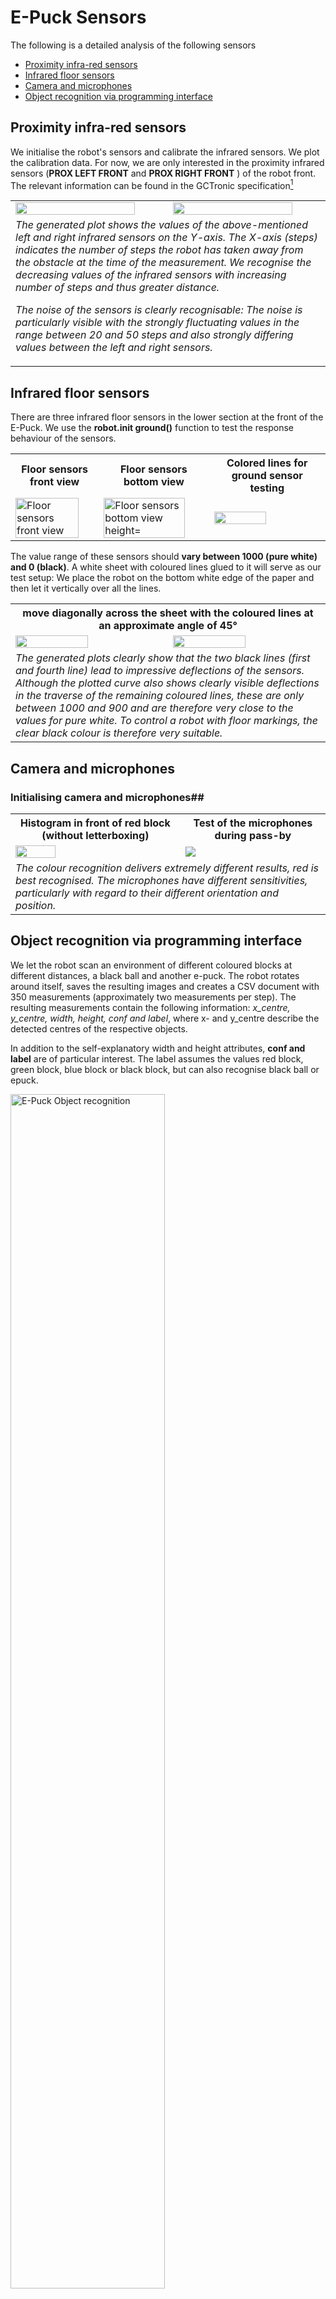 # E-Puck Sensors #

The following is a detailed analysis of the following sensors
- [Proximity infra-red sensors](#infrared-distance-sensor)
- [Infrared floor sensors](#infrared-floor-sensors)
- [Camera and microphones](#Camera-and-microphones)
- [Object recognition via programming interface](#Object-recognition-via-programming-interface)

## Proximity infra-red sensors ##

We initialise the robot's sensors and calibrate the infrared sensors. We plot the calibration data. For now, we are only interested in the proximity infrared sensors (**PROX LEFT FRONT** and **PROX RIGHT FRONT** ) of the robot front. The relevant information can be found in the GCTronic specification[^1]

<table>
  <tr>
    <td><img src="https://github.com/oliolioli/Robotics/assets/4264535/60756dc9-6ed8-4cfa-9c25-9c1cd0529279" alt="" height="90%" width="90%"></td>
    <td><img src="https://github.com/oliolioli/Robotics/assets/4264535/403a406f-dc51-4b47-b276-d04d071d8089" alt="" height="90%" width="90%"></td>
  </tr>
  <tr><td colspan="2"><i>The generated plot shows the values of the above-mentioned left and right infrared sensors on the Y-axis. The X-axis (steps) indicates the number of steps the robot has taken away from the obstacle at the time of the measurement. We recognise the decreasing values of the infrared sensors with increasing number of steps and thus greater distance.

The noise of the sensors is clearly recognisable: The noise is particularly visible with the strongly fluctuating values in the range between 20 and 50 steps and also strongly differing values between the left and right sensors.
</i></tr>
</table>


## Infrared floor sensors ##

There are three infrared floor sensors in the lower section at the front of the E-Puck. We use the **robot.init ground()** function to test the response behaviour of the sensors.

<table>
  <th>Floor sensors front view</th><th>Floor sensors bottom view</th><th>Colored lines for ground sensor testing</th>
  <tr>
    <td><img src="https://github.com/oliolioli/Robotics/assets/4264535/01f7d0ac-3de5-4c95-a83d-44bbb603cf02" alt="Floor sensors front view" height="90%" width="90%">
    <td><img src="https://github.com/oliolioli/Robotics/assets/4264535/2fbc87e7-bad2-4672-a514-2d734a0221df" alt="Floor sensors bottom view height="90%" width="90%""></td>
    <td><img src="https://github.com/oliolioli/Robotics/assets/4264535/bcce3666-e59a-404d-ac44-715f7c9af859 alt="Colored lines for ground sensor testing" height="70%" width="70%"></td>
  </tr>
</table>

The value range of these sensors should **vary between 1000 (pure white) and 0 (black)**. A white sheet with coloured lines glued to it will serve as our test setup: 
We place the robot on the bottom white edge of the paper and then let it vertically over all the lines. 

<table>
  <th colspan="2">move diagonally across the sheet with the coloured lines at an approximate angle of 45°</th>
  <tr>
    <td><img src="https://github.com/oliolioli/Robotics/assets/4264535/5002bd56-23a8-4fdd-aabe-a7f4ae6ee316" height="70%" width="70%"></td>
    <td><img src="https://github.com/oliolioli/Robotics/assets/4264535/a938e8e6-57ef-4455-aad4-de09f2cc36d3" height="70%" width="70%"></td>
    <tr><td colspan="2"><i>The generated plots clearly show that the two black lines (first and fourth line) lead to impressive deflections of the sensors. Although the plotted curve also shows clearly visible deflections in the traverse of the remaining coloured lines, these are only between 1000 and 900 and are therefore very close to the values for pure white. To control a robot with floor markings, the clear black colour is therefore very suitable.</i></td></tr>
  </tr>
</table>

## Camera and microphones ##

### Initialising camera and microphones##

<table>
  <th>Histogram in front of red block (without letterboxing)</th><th>Test of the microphones during pass-by</th>
  <tr><td><img src="https://github.com/oliolioli/Robotics/assets/4264535/f2f824b9-fce5-4a8a-8e58-3d4199ba4824" height="50%" width="50%"></td><td><img src="https://github.com/oliolioli/Robotics/assets/4264535/2e56b042-a98d-4557-8f3a-a6d97d49c9fa"></td>
  </tr>
  <tr><td colspan="2"><i>The colour recognition delivers extremely different results, red is best recognised.
The microphones have different sensitivities, particularly with regard to their different orientation and position.</i></tr>
</table>


## Object recognition via programming interface ##

We let the robot scan an environment of different coloured blocks at different distances, a black ball and another e-puck. The robot rotates around itself, saves the resulting images and creates a CSV document with 350 measurements (approximately two measurements per step). The resulting measurements contain the following information: _x_centre, y_centre, width, height, conf and label_, where x- and y_centre describe the detected centres of the respective objects.

In addition to the self-explanatory width and height attributes, **conf and label** are of particular interest. The label assumes the values red block, green block, blue block or black block, but can also recognise black ball or epuck.

<table>
  <th colspan="2">Recognition of a blue and yellow blocks</th>
  <tr>
    <td rowspan="2"></td><img src="https://github.com/oliolioli/Robotics/assets/4264535/4be117b2-b99e-454e-a871-61131cf616cf" alt="E-Puck Object recognition" height="70%" width="70%"><br/>
<i>The treshold (here: 0.7) is crucial for object recognition and must be determined heuristically.</i>
    <td><img src="https://github.com/oliolioli/Robotics/assets/4264535/8eb0aeaa-83b5-4055-a502-221718beca1e" alt="Recognition of a blue block" height="110%" width="110%"></td>
  </tr>
  <tr>
    <td></td><td><img src="https://github.com/oliolioli/Robotics/assets/4264535/d36ae43b-3065-42da-90a5-01f94eed910a" alt="Recognition of a blue and yellow block"></td>
  </tr>
</table>



<table>
  
  <tr>
    <td><img src="https://github.com/oliolioli/Robotics/assets/4264535/8eb0aeaa-83b5-4055-a502-221718beca1e" alt="Recognition of a blue block" height="110%" width="110%"></td><td><img src="https://github.com/oliolioli/Robotics/assets/4264535/d36ae43b-3065-42da-90a5-01f94eed910a" alt="Recognition of a blue and yellow block"></td>
  </tr>
</table>

[^1]: [Wiki GCtronic e-puck2](https://www.gctronic.com/doc/index.php?title=e-puck2)
